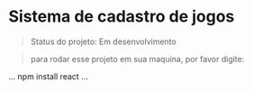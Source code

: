 <h1>Sistema de cadastro de jogos</h1>

> Status do projeto: Em desenvolvimento

> para rodar esse projeto em sua maquina, por favor digite:

...
npm install react
...
